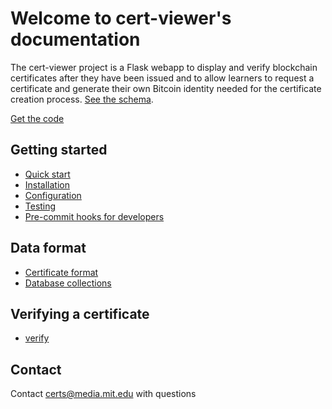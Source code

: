 Welcome to cert-viewer's documentation
======================================
The cert-viewer project is a Flask webapp to display and verify blockchain certificates after they have been issued and
to allow learners to request a certificate and generate their own Bitcoin identity needed for the certificate creation
 process. [See the schema](https://github.com/blockchain-certificates/cert-schema).

[Get the code](https://github.com/blockchain-certificates/cert-viewer)


Getting started
---------------

- [Quick start](docker.md)
- [Installation](installation.md)
- [Configuration](configuration.md)
- [Testing](testing.md)
- [Pre-commit hooks for developers](precommit.md)


Data format
-----------

- [Certificate format](CERTIFICATE.md)
- [Database collections](database_collections.md)


Verifying a certificate
------------------------

- [verify](verify.md)


Contact
-------
Contact certs@media.mit.edu with questions
